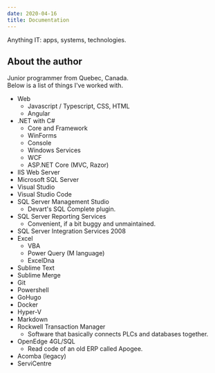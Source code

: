 ```yaml
---
date: 2020-04-16
title: Documentation
---
```


Anything IT: apps, systems, technologies.



About the author
----------------
Junior programmer from Quebec, Canada.  
Below is a list of things I've worked with.

- Web
    + Javascript / Typescript, CSS, HTML
    + Angular
- .NET with C#
    + Core and Framework
    + WinForms
    + Console
    + Windows Services
    + WCF
    + ASP.NET Core (MVC, Razor)
- IIS Web Server
- Microsoft SQL Server
- Visual Studio
- Visual Studio Code
- SQL Server Management Studio
    + Devart's SQL Complete plugin.
- SQL Server Reporting Services
    + Convenient, if a bit buggy and unmaintained.
- SQL Server Integration Services 2008
- Excel
    + VBA
    + Power Query (M language)
    + ExcelDna
- Sublime Text
- Sublime Merge
- Git
- Powershell
- GoHugo
- Docker
- Hyper-V
- Markdown
- Rockwell Transaction Manager
    + Software that basically connects PLCs and databases together.
- OpenEdge 4GL/SQL
    + Read code of an old ERP called Apogee.
- Acomba (legacy)
- ServiCentre
